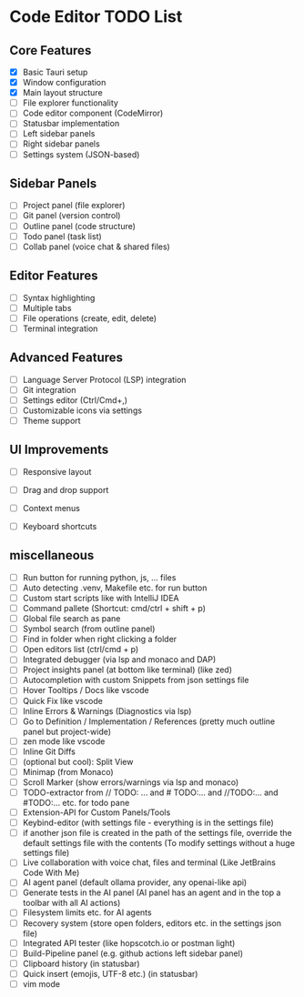 # Code Editor TODO List

## Core Features
- [x] Basic Tauri setup
- [x] Window configuration
- [x] Main layout structure
- [ ] File explorer functionality
- [ ] Code editor component (CodeMirror)
- [ ] Statusbar implementation
- [ ] Left sidebar panels
- [ ] Right sidebar panels
- [ ] Settings system (JSON-based)

## Sidebar Panels
- [ ] Project panel (file explorer)
- [ ] Git panel (version control)
- [ ] Outline panel (code structure)
- [ ] Todo panel (task list)
- [ ] Collab panel (voice chat & shared files)

## Editor Features
- [ ] Syntax highlighting
- [ ] Multiple tabs
- [ ] File operations (create, edit, delete)
- [ ] Terminal integration

## Advanced Features
- [ ] Language Server Protocol (LSP) integration
- [ ] Git integration
- [ ] Settings editor (Ctrl/Cmd+,)
- [ ] Customizable icons via settings
- [ ] Theme support

## UI Improvements
- [ ] Responsive layout
- [ ] Drag and drop support
- [ ] Context menus
- [ ] Keyboard shortcuts




## miscellaneous
- [ ] Run button for running python, js, ... files
- [ ] Auto detecting .venv, Makefile etc. for run button
- [ ] Custom start scripts like with IntelliJ IDEA
- [ ] Command pallete (Shortcut: cmd/ctrl + shift + p)
- [ ] Global file search as pane
- [ ] Symbol search (from outline panel)
- [ ] Find in folder when right clicking a folder
- [ ] Open editors list (ctrl/cmd + p)
- [ ] Integrated debugger (via lsp and monaco and DAP)
- [ ] Project insights panel (at bottom like terminal) (like zed)
- [ ] Autocompletion with custom Snippets from json settings file
- [ ] Hover Tooltips / Docs like vscode
- [ ] Quick Fix like vscode
- [ ] Inline Errors & Warnings (Diagnostics via lsp)
- [ ] Go to Definition / Implementation / References (pretty much outline panel but project-wide)
- [ ] zen mode like vscode
- [ ] Inline Git Diffs
- [ ] (optional but cool): Split View
- [ ] Minimap (from Monaco)
- [ ] Scroll Marker (show errors/warnings via lsp and monaco)
- [ ] TODO-extractor from // TODO: ... and # TODO:... and //TODO:... and #TODO:... etc. for todo pane
- [ ] Extension-API for Custom Panels/Tools
- [ ] Keybind-editor (with settings file - everything is in the settings file)
- [ ] if another json file is created in the path of the settings file, override the default settings file with the contents (To modify settings without a huge settings file)
- [ ] Live collaboration with voice chat, files and terminal (Like JetBrains Code With Me)
- [ ] AI agent panel (default ollama provider, any openai-like api)
- [ ] Generate tests in the AI panel (AI panel has an agent and in the top a toolbar with all AI actions)
- [ ] Filesystem limits etc. for AI agents
- [ ] Recovery system (store open folders, editors etc. in the settings json file)
- [ ] Integrated API tester (like hopscotch.io or postman light)
- [ ] Build-Pipeline panel (e.g. github actions left sidebar panel)
- [ ] Clipboard history (in statusbar)
- [ ] Quick insert (emojis, UTF-8 etc.) (in statusbar)
- [ ] vim mode
